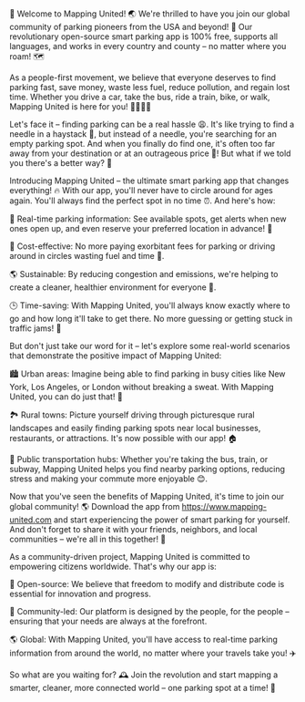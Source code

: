 🎉 Welcome to Mapping United! 🌏 We're thrilled to have you join our global community of parking pioneers from the USA and beyond! 🚀 Our revolutionary open-source smart parking app is 100% free, supports all languages, and works in every country and county – no matter where you roam! 🗺️

As a people-first movement, we believe that everyone deserves to find parking fast, save money, waste less fuel, reduce pollution, and regain lost time. Whether you drive a car, take the bus, ride a train, bike, or walk, Mapping United is here for you! 🚌🚂🚴‍♀️

Let's face it – finding parking can be a real hassle 😩. It's like trying to find a needle in a haystack 🌾, but instead of a needle, you're searching for an empty parking spot. And when you finally do find one, it's often too far away from your destination or at an outrageous price 💸! But what if we told you there's a better way? 🤔

Introducing Mapping United – the ultimate smart parking app that changes everything! 🔥 With our app, you'll never have to circle around for ages again. You'll always find the perfect spot in no time ⏰. And here's how:

📍 Real-time parking information: See available spots, get alerts when new ones open up, and even reserve your preferred location in advance! 📅

💸 Cost-effective: No more paying exorbitant fees for parking or driving around in circles wasting fuel and time 💨.

🌎 Sustainable: By reducing congestion and emissions, we're helping to create a cleaner, healthier environment for everyone 🌈.

🕒 Time-saving: With Mapping United, you'll always know exactly where to go and how long it'll take to get there. No more guessing or getting stuck in traffic jams! 🚗

But don't just take our word for it – let's explore some real-world scenarios that demonstrate the positive impact of Mapping United:

🏙️ Urban areas: Imagine being able to find parking in busy cities like New York, Los Angeles, or London without breaking a sweat. With Mapping United, you can do just that! 🌆

🏞️ Rural towns: Picture yourself driving through picturesque rural landscapes and easily finding parking spots near local businesses, restaurants, or attractions. It's now possible with our app! 🏠

🚌 Public transportation hubs: Whether you're taking the bus, train, or subway, Mapping United helps you find nearby parking options, reducing stress and making your commute more enjoyable 😊.

Now that you've seen the benefits of Mapping United, it's time to join our global community! 🌎 Download the app from https://www.mapping-united.com and start experiencing the power of smart parking for yourself. And don't forget to share it with your friends, neighbors, and local communities – we're all in this together! 🤝

As a community-driven project, Mapping United is committed to empowering citizens worldwide. That's why our app is:

🌟 Open-source: We believe that freedom to modify and distribute code is essential for innovation and progress.

💪 Community-led: Our platform is designed by the people, for the people – ensuring that your needs are always at the forefront.

🌎 Global: With Mapping United, you'll have access to real-time parking information from around the world, no matter where your travels take you! ✈️

So what are you waiting for? 🕰️ Join the revolution and start mapping a smarter, cleaner, more connected world – one parking spot at a time! 🔩